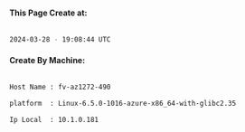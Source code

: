 
   
#### This Page Create at:

```bash

2024-03-28 - 19:08:44 UTC

```

#### Create By Machine:

```bash

Host Name : fv-az1272-490

platform  : Linux-6.5.0-1016-azure-x86_64-with-glibc2.35

Ip Local  : 10.1.0.181

```

